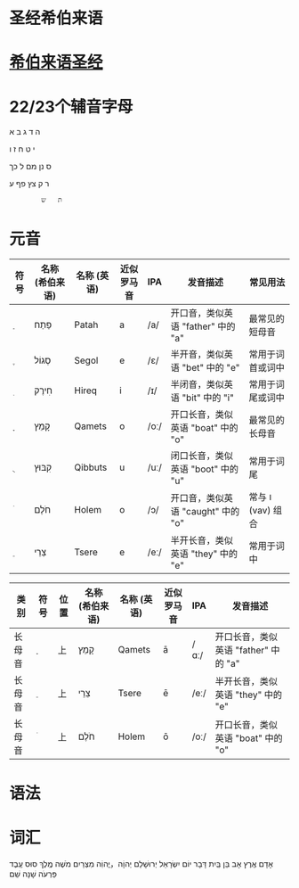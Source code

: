 # 圣经希伯来语

# [希伯来语圣经](HebrewBible(BHS)/HebrewBible(BHS).md)

# 22/23个辅音字母

ה	ד	ג	ב	א

י	ט	ח	ז	ו

ס	נן	מם	ל	כך

ר	ק	צץ	פף	ע

			ת	ש
# 元音

| 符号 | 名称 (希伯来语) | 名称 (英语) | 近似罗马音 | IPA | 发音描述 | 常见用法 |
|---|---|---|---|---|---|---|
| ַ | פַּתַח | Patah | a | /a/ | 开口音，类似英语 "father" 中的 "a" | 最常见的短母音 |
| ֶ | סְגוֹל | Segol | e | /ɛ/ | 半开音，类似英语 "bet" 中的 "e" | 常用于词首或词中 |
| ִ | חִירֶק | Hireq | i | /ɪ/ | 半闭音，类似英语 "bit" 中的 "i" | 常用于词尾或词中 |
| ָ | קָמֵץ | Qamets | o | /oː/ | 开口长音，类似英语 "boat" 中的 "o" | 最常见的长母音 |
| ֻ | קִבּוּץ | Qibbuts | u | /uː/ | 闭口长音，类似英语 "boot" 中的 "u" | 常用于词尾 |
| ֹ | חֹלֶם | Holem | o | /ɔ/ | 开口音，类似英语 "caught" 中的 "o" | 常与 ו (vav) 组合 |
| ֵ | צֵרֵי | Tsere | e | /eː/ | 半开长音，类似英语 "they" 中的 "e" | 常用于词中 |


| 类别 | 符号 | 位置 | 名称 (希伯来语) | 名称 (英语) | 近似罗马音 | IPA | 发音描述 |
|---|---|---|---|---|---|---|---|
| 长母音 | ָ | 上 | קָמֵץ | Qamets | ā | /ɑː/ | 开口长音，类似英语 "father" 中的 "a" |
| 长母音 | ֵ | 上 | צֵרֵי | Tsere | ē | /eː/ | 半开长音，类似英语 "they" 中的 "e" |
| 长母音 | ֹ | 上 | חֹלֶם | Holem | ō | /oː/ | 开口长音，类似英语 "boat" 中的 "o" |


# 语法

# 词汇

אָדָם
אֶֽרֶץ
אָב
בֵּן
בַּֽיִת
דָּבָר
יוֹם
יִשְׂרָאֵל
יְרוּשָׁלֵם
יְהוָֹה，יֱהוִֹה
מִצְרַיִם
מֹשֶׁה
מֶֽלֶךְ
סוּס
עֶֽבֶד
פַּרְעֹה
שָׁנָה
שֵׁם 